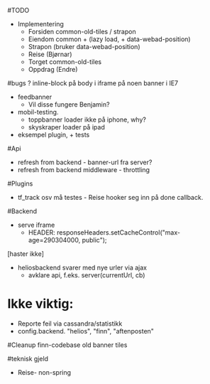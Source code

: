 #TODO
- Implementering
  - Forsiden  common-old-tiles / strapon
  - Eiendom   common + (lazy load, + data-webad-position)
  - Strapon   (bruker data-webad-position)
  - Reise     (Bjørnar)
  - Torget    common-old-tiles
  - Oppdrag   (Endre)

#bugs
? inline-block på body i iframe på noen banner i IE7
- feedbanner
  - Vil disse fungere Benjamin?
- mobil-testing.
  - toppbanner loader ikke på iphone, why?
  - skyskraper loader på ipad
- eksempel plugin, + tests

#Api
- refresh from backend - banner-url fra server? 
- refresh from backend middleware - throttling

#Plugins
- tf_track osv må testes - Reise hooker seg inn på done callback.


#Backend
  - serve iframe 
    - HEADER: responseHeaders.setCacheControl("max-age=290304000, public");
  
  [haster ikke] 
  - heliosbackend svarer med nye urler via ajax
    - avklare api, f.eks. server(currentUrl, cb)
  
# Ikke viktig:
- Reporte feil via cassandra/statistikk
- config.backend. 
  "helios", "finn", "aftenposten"

#Cleanup finn-codebase
  old banner tiles

#teknisk gjeld
  - Reise- non-spring
